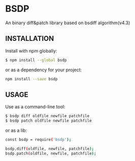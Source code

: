 # BSDP

An binary diff&patch library based on bsdiff algorithm(v4.3)

## INSTALLATION

Install with npm globally:

```bash
$ npm install --global bsdp
```

or as a dependency for your project:

```bash
npm install --save bsdp
```

## USAGE

Use as a command-line tool:

```bash
$ bsdp diff oldfile newfile patchfile
$ bsdp patch oldfile newfile patchfile
```

or as a lib:

```bash
const bsdp = require('bsdp');

bsdp.diff(oldfile, newfile, patchfile);
bsdp.patch(oldfile, newfile, patchfile);
```